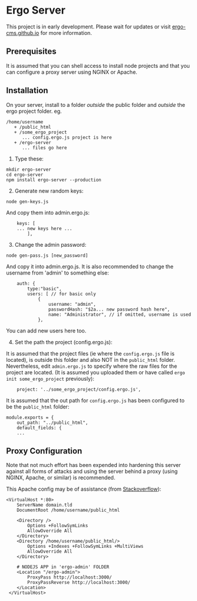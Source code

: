 # Ergo Server

This project is in early development. Please wait for updates or visit [ergo-cms.github.io](https://ergo-cms.github.io) for more information.


## Prerequisites

It is assumed that you can shell access to install node projects and that you can configure a proxy server using NGINX or Apache. 

## Installation

On your server, install to a folder *outside* the public folder and *outside* the ergo project folder. eg.

``` 
/home/username
   + /public_html
   + /some_ergo_project
      ... config.ergo.js project is here
   + /ergo-server
      ... files go here
```

1. Type these:

```
mkdir ergo-server
cd ergo-server
npm install ergo-server --production
```

2. Generate new random keys:

```
node gen-keys.js
```

And copy them into admin.ergo.js:

```
	keys: [
	... new keys here ...
		],
```

3. Change the admin password:

```
node gen-pass.js [new_password]
```

And copy it into admin.ergo.js. It is also recommended to change the username from 'admin' to something else:

```
	auth: { 
		type:"basic",
		users: [ // for basic only
			{
				username: "admin",
				passwordHash: "$2a... new password hash here", 
				name: "Administrator", // if omitted, username is used
			},

```

You can add new users here too.

4. Set the path the project (config.ergo.js):

It is assumed that the project files (ie where the `config.ergo.js` file is located), is outside this folder and also NOT in the `public_html` folder. Nevertheless, edit `admin.ergo.js` to specify where the raw files for the project are located. (It is assumed you uploaded them or have called `ergo init some_ergo_project` previously):

```
	project: '../some_ergo_project/config.ergo.js', 
```

It is assumed that the out path for `config.ergo.js` has been configured to be the `public_html` folder:

```
module.exports = {
	out_path: "../public_html", 
	default_fields: {
	...
```

## Proxy Configuration

Note that not much effort has been expended into hardening this server against all forms of attacks and using the server behind a proxy (using NGINX, Apache, or similar) is recommended. 

This Apache config may be of assistance (from [Stackoverflow](http://serverfault.com/questions/739163/run-apache-and-node-js-in-subfolder)):

```
<VirtualHost *:80>
    ServerName domain.tld
    DocumentRoot /home/username/public_html

    <Directory />
        Options +FollowSymLinks
        AllowOverride All
    </Directory>
    <Directory /home/username/public_html/>
        Options +Indexes +FollowSymLinks +MultiViews
        AllowOverride All
    </Directory>

    # NODEJS APP in 'ergo-admin' FOLDER
    <Location "/ergo-admin">
        ProxyPass http://localhost:3000/
        ProxyPassReverse http://localhost:3000/
    </Location>
 </VirtualHost>
 ```


